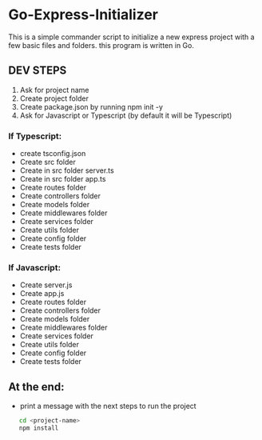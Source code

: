# Go-Express-Initializer

This is a simple commander script to initialize a new express project with a few basic files and folders. this program is written in Go.

## DEV STEPS

1. Ask for project name
2. Create project folder
3. Create package.json by running npm init -y
4. Ask for Javascript or Typescript (by default it will be Typescript)

### If Typescript:

- create tsconfig.json
- Create src folder
- Create in src folder server.ts
- Create in src folder app.ts
- Create routes folder
- Create controllers folder
- Create models folder
- Create middlewares folder
- Create services folder
- Create utils folder
- Create config folder
- Create tests folder

### If Javascript:

- Create server.js
- Create app.js
- Create routes folder
- Create controllers folder
- Create models folder
- Create middlewares folder
- Create services folder
- Create utils folder
- Create config folder
- Create tests folder

## At the end:

- print a message with the next steps to run the project
 ```bash
    cd <project-name>
    npm install
```
